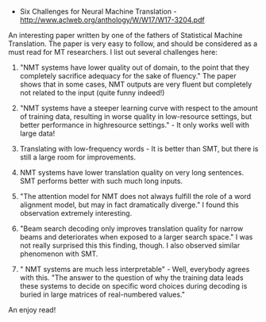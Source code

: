 - Six Challenges for Neural Machine Translation - http://www.aclweb.org/anthology/W/W17/W17-3204.pdf

An interesting paper written by one of the fathers of Statistical Machine Translation. The paper is very easy to follow,
and should be considered as a must read for MT researchers. I list out several challenges here:

1. "NMT systems have lower quality out of domain, to the point that they completely sacrifice adequacy for the sake of fluency."
The paper shows that in some cases, NMT outputs are very fluent but completely not related to the input (quite funny indeed!)

2. "NMT systems have a steeper learning curve with respect to the amount of training data, resulting in worse quality in low-resource
settings, but better performance in highresource settings." - It only works well with large data!

3. Translating with low-frequency words - It is better than SMT, but there is still a large room for improvements.

4. NMT systems have lower translation quality on very long sentences. SMT performs better with such much long inputs.

5. "The attention model for NMT does not always fulfill the role of a word alignment model, but may in fact dramatically diverge."
I found this observation extremely interesting.

6. "Beam search decoding only improves translation quality for narrow beams and deteriorates when exposed to a larger search space."
I was not really surprised this this finding, though. I also observed similar phenomenon with SMT.

7. " NMT systems are much less interpretable" - Well, everybody agrees with this. "The answer to the question of why the training data leads these systems to decide on
specific word choices during decoding is buried in large matrices of real-numbered values."

An enjoy read!
